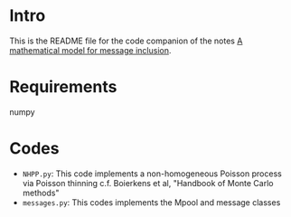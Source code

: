 # Intro


This is the README file for the code companion of the notes [A mathematical model for message inclusion](https://hackmd.io/GBJoWNyDQrmYo9tTgTRSFg).



# Requirements

numpy 

# Codes


* `NHPP.py`: This code implements a non-homogeneous Poisson process via Poisson thinning c.f. Boierkens et al, "Handbook of Monte Carlo methods"
* `messages.py`: This codes implements the Mpool and message classes



